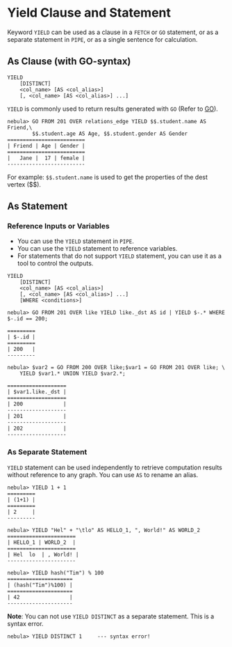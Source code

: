 # Yield Clause and Statement

 Keyword `YIELD` can be used as a clause in a `FETCH` or `GO` statement, or as a separate statement in `PIPE`, or as a single sentence for calculation.

## As Clause (with GO-syntax)

```ngql
YIELD
    [DISTINCT]
    <col_name> [AS <col_alias>]
    [, <col_name> [AS <col_alias>] ...]
```

`YIELD` is commonly used to return results generated with `GO` (Refer to [GO](go-syntax.md)).

```ngql
nebula> GO FROM 201 OVER relations_edge YIELD $$.student.name AS Friend,\
        $$.student.age AS Age, $$.student.gender AS Gender
=========================
| Friend | Age | Gender |
=========================
|   Jane |  17 | female |
-------------------------
```

For example: `$$.student.name` is used to get the properties of the dest vertex ($$).

## As Statement

### Reference Inputs or Variables

- You can use the `YIELD` statement in `PIPE`.
- You can use the `YIELD` statement to reference variables.
- For statements that do not support `YIELD` statement, you can use it as a tool to control the outputs.

```ngql
YIELD
    [DISTINCT]
    <col_name> [AS <col_alias>]
    [, <col_name> [AS <col_alias>] ...]
    [WHERE <conditions>]
```

```ngql
nebula> GO FROM 201 OVER like YIELD like._dst AS id | YIELD $-.* WHERE $-.id == 200;

=========
| $-.id |
=========
| 200   |
---------

nebula> $var2 = GO FROM 200 OVER like;$var1 = GO FROM 201 OVER like; \
    YIELD $var1.* UNION YIELD $var2.*;

===================
| $var1.like._dst |
===================
| 200             |
-------------------
| 201             |
-------------------
| 202             |
-------------------
```

### As Separate Statement

`YIELD` statement can be used independently to retrieve computation results without reference to any graph. You can use `AS` to rename an alias.

```ngql
nebula> YIELD 1 + 1
=========
| (1+1) |
=========
| 2     |
---------

nebula> YIELD "Hel" + "\tlo" AS HELLO_1, ", World!" AS WORLD_2
======================
| HELLO_1 | WORLD_2  |
======================
| Hel  lo  | , World! |
----------------------

nebula> YIELD hash("Tim") % 100
=====================
| (hash("Tim")%100) |
=====================
| 42                |
---------------------
```

**Note**: You can not use `YIELD DISTINCT` as a separate statement. This is a syntax error.

```ngql
nebula> YIELD DISTINCT 1     --- syntax error!
```
